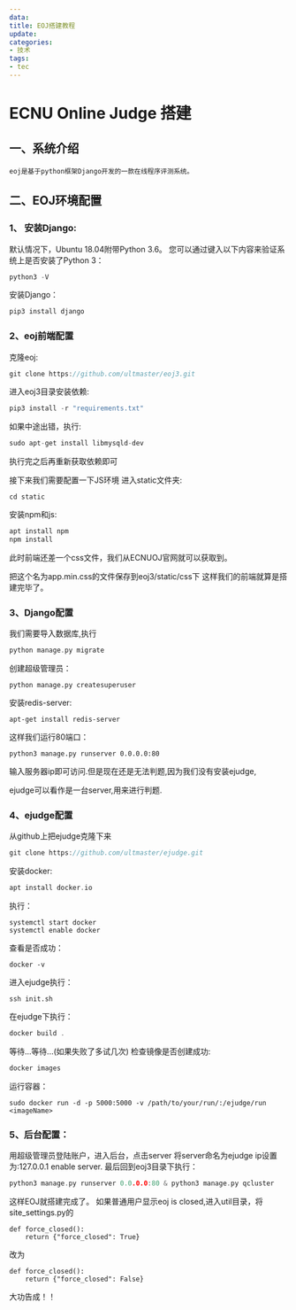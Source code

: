 ```yaml
---
data:
title: EOJ搭建教程
update:
categories:
- 技术
tags:
- tec
---
```

# ECNU Online Judge 搭建
<!--more-->
## 一、系统介绍
    eoj是基于python框架Django开发的一款在线程序评测系统。
## 二、EOJ环境配置
### 1、 安装Django:
默认情况下，Ubuntu 18.04附带Python 3.6。 您可以通过键入以下内容来验证系统上是否安装了Python 3：

```cpp
python3 -V
```
安装Django：
```cpp
pip3 install django
```

### 2、eoj前端配置

克隆eoj:

```cpp
git clone https://github.com/ultmaster/eoj3.git
```
进入eoj3目录安装依赖:

```cpp
pip3 install -r "requirements.txt"
```

如果中途出错，执行:

```cpp
sudo apt-get install libmysqld-dev
```

执行完之后再重新获取依赖即可

接下来我们需要配置一下JS环境
进入static文件夹:

```
cd static 
```
安装npm和js:

```cpp
apt install npm
npm install
```
此时前端还差一个css文件，我们从ECNUOJ官网就可以获取到。

把这个名为app.min.css的文件保存到eoj3/static/css下
这样我们的前端就算是搭建完毕了。

### 3、Django配置
我们需要导入数据库,执行

```cpp
python manage.py migrate
```
创建超级管理员：

```
python manage.py createsuperuser
```
安装redis-server:

```
apt-get install redis-server
```
这样我们运行80端口：

```
python3 manage.py runserver 0.0.0.0:80
```
输入服务器ip即可访问.但是现在还是无法判题,因为我们没有安装ejudge,

ejudge可以看作是一台server,用来进行判题.

### 4、ejudge配置

从github上把ejudge克隆下来
```cpp
git clone https://github.com/ultmaster/ejudge.git
```

安装docker:

```cpp
apt install docker.io
```
执行：

```
systemctl start docker
systemctl enable docker
```
查看是否成功：

```
docker -v
```

进入ejudge执行：

```
ssh init.sh
```

在ejudge下执行：

```cpp
docker build .
```

等待...等待...(如果失败了多试几次)
检查镜像是否创建成功:

``` cpp
docker images
```
运行容器：

```
sudo docker run -d -p 5000:5000 -v /path/to/your/run/:/ejudge/run <imageName>
```

### 5、后台配置：
用超级管理员登陆账户，进入后台，点击server
将server命名为ejudge
ip设置为:127.0.0.1
enable server.
最后回到eoj3目录下执行：

```cpp
python3 manage.py runserver 0.0.0.0:80 & python3 manage.py qcluster
```

这样EOJ就搭建完成了。
如果普通用户显示eoj is closed,进入util目录，将site_settings.py的

```
def force_closed():
    return {"force_closed": True}
```
改为

```
def force_closed():
    return {"force_closed": False}
```

大功告成！！

